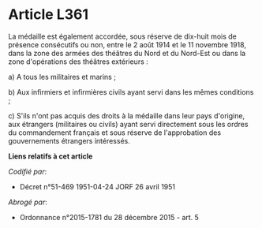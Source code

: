 # Article L361

La médaille est également accordée, sous réserve de dix-huit mois de présence consécutifs ou non, entre le 2 août 1914 et le
11 novembre 1918, dans la zone des armées des théâtres du Nord et du Nord-Est ou dans la zone d'opérations des théâtres
extérieurs :

a) A tous les militaires et marins ;

b) Aux infirmiers et infirmières civils ayant servi dans les mêmes conditions ;

c) S'ils n'ont pas acquis des droits à la médaille dans leur pays d'origine, aux étrangers (militaires ou civils) ayant servi
directement sous les ordres du commandement français et sous réserve de l'approbation des gouvernements étrangers intéressés.

**Liens relatifs à cet article**

_Codifié par_:

  - Décret n°51-469 1951-04-24 JORF 26 avril 1951

_Abrogé par_:

  - Ordonnance n°2015-1781 du 28 décembre 2015 - art. 5

